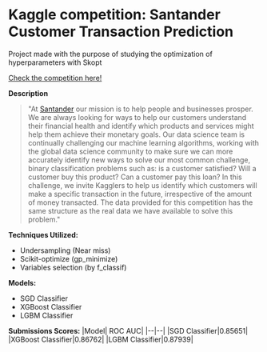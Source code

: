 # Kaggle competition: Santander Customer Transaction Prediction
Project made with the purpose of studying the optimization of hyperparameters with Skopt

[Check the competition here!](https://www.kaggle.com/c/santander-customer-transaction-prediction)

 **Description**

> "At [Santander](https://www.santanderbank.com) our mission is to help people and businesses prosper. We are always looking for ways to help our customers understand their financial health and identify which products and services might help them achieve their monetary goals.
Our data science team is continually challenging our machine learning algorithms, working with the global data science community to make sure we can more accurately identify new ways to solve our most common challenge, binary classification problems such as: is a customer satisfied? Will a customer buy this product? Can a customer pay this loan?
In this challenge, we invite Kagglers to help us identify which customers will make a specific transaction in the future, irrespective of the amount of money transacted. The data provided for this competition has the same structure as the real data we have available to solve this problem."

 **Techniques Utilized:**
 - Undersampling (Near miss)
 - Scikit-optimize (gp_minimize)
 - Variables selection (by f_classif)

 **Models:**
 - SGD Classifier
 - XGBoost Classifier
 - LGBM Classifier

**Submissions Scores:**
|Model|  ROC AUC|
|--|--|
|SGD Classifier|0.85651|
|XGBoost Classifier|0.86762|
|LGBM Classifier|0.87939|


